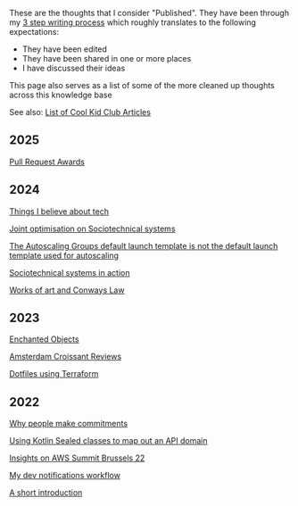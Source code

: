 These are the thoughts that I consider "Published". They have been through my [3 step writing process](3%20step%20writing%20process.md) which roughly translates to the following expectations:
* They have been edited
* They have been shared in one or more places
* I have discussed their ideas

This page also serves as a list of some of the more cleaned up thoughts across this knowledge base

See also: [List of Cool Kid Club Articles](List%20of%20Cool%20Kid%20Club%20Articles.md)

## 2025

[Pull Request Awards](Pull%20Request%20Awards.md)

## 2024

[Things I believe about tech](Things%20I%20believe%20about%20tech.md)

[Joint optimisation on Sociotechnical systems](Joint%20optimisation%20on%20Sociotechnical%20systems.md)

[The Autoscaling Groups default launch template is not the default launch template used for autoscaling](The%20Autoscaling%20Groups%20default%20launch%20template%20is%20not%20the%20default%20launch%20template%20used%20for%20autoscaling.md)

[Sociotechnical systems in action](Sociotechnical%20systems%20in%20action.md)

[Works of art and Conways Law](Works%20of%20art%20and%20Conways%20Law.md)

## 2023

[Enchanted Objects](Enchanted%20Objects.md)

[Amsterdam Croissant Reviews](Amsterdam%20Croissant%20Reviews.md)

[Dotfiles using Terraform](Dotfiles%20using%20Terraform.md)

## 2022

[Why people make commitments](Why%20people%20make%20commitments.md)

[Using Kotlin Sealed classes to map out an API domain](Using%20Kotlin%20Sealed%20classes%20to%20map%20out%20an%20API%20domain.md)

[Insights on AWS Summit Brussels 22](Insights%20on%20AWS%20Summit%20Brussels%2022.md)

[My dev notifications workflow](My%20dev%20notifications%20workflow.md)

[A short introduction](A%20short%20introduction.md)
